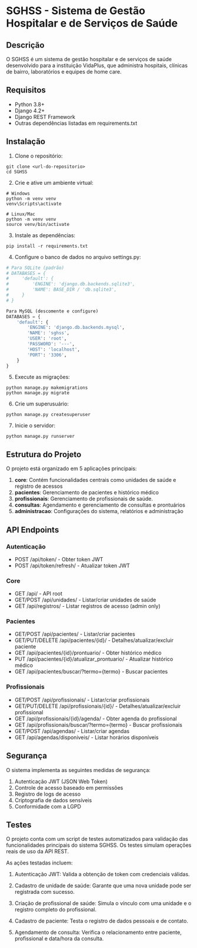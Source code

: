 # SGHSS - Sistema de Gestão Hospitalar e de Serviços de Saúde

## Descrição
O SGHSS é um sistema de gestão hospitalar e de serviços de saúde desenvolvido para a instituição VidaPlus, que administra hospitais, clínicas de bairro, laboratórios e equipes de home care.

## Requisitos
- Python 3.8+
- Django 4.2+
- Django REST Framework
- Outras dependências listadas em requirements.txt

## Instalação

1. Clone o repositório:
```
git clone <url-do-repositorio>
cd SGHSS
```

2. Crie e ative um ambiente virtual:
```
# Windows
python -m venv venv
venv\Scripts\activate

# Linux/Mac
python -m venv venv
source venv/bin/activate
```

3. Instale as dependências:
```
pip install -r requirements.txt
```

4. Configure o banco de dados no arquivo settings.py:
```python
# Para SQLite (padrão)
# DATABASES = {
#     'default': {
#         'ENGINE': 'django.db.backends.sqlite3',
#         'NAME': BASE_DIR / 'db.sqlite3',
#     }
# }

Para MySQL (descomente e configure)
DATABASES = {
    'default': {
        'ENGINE': 'django.db.backends.mysql',
        'NAME': 'sghss',
        'USER': 'root',
        'PASSWORD': '---',
        'HOST': 'localhost',
        'PORT': '3306',
    }
}
```

5. Execute as migrações:
```
python manage.py makemigrations
python manage.py migrate
```

6. Crie um superusuário:
```
python manage.py createsuperuser
```

7. Inicie o servidor:
```
python manage.py runserver
```

## Estrutura do Projeto

O projeto está organizado em 5 aplicações principais:

1. **core**: Contém funcionalidades centrais como unidades de saúde e registro de acessos
2. **pacientes**: Gerenciamento de pacientes e histórico médico
3. **profissionais**: Gerenciamento de profissionais de saúde.
4. **consultas**: Agendamento e gerenciamento de consultas e prontuários
5. **administracao**: Configurações do sistema, relatórios e administração

## API Endpoints

### Autenticação
- POST /api/token/ - Obter token JWT
- POST /api/token/refresh/ - Atualizar token JWT

### Core
- GET /api/ - API root
- GET/POST /api/unidades/ - Listar/criar unidades de saúde
- GET /api/registros/ - Listar registros de acesso (admin only)

### Pacientes
- GET/POST /api/pacientes/ - Listar/criar pacientes
- GET/PUT/DELETE /api/pacientes/{id}/ - Detalhes/atualizar/excluir paciente
- GET /api/pacientes/{id}/prontuario/ - Obter histórico médico
- PUT /api/pacientes/{id}/atualizar_prontuario/ - Atualizar histórico médico
- GET /api/pacientes/buscar/?termo={termo} - Buscar pacientes

### Profissionais
- GET/POST /api/profissionais/ - Listar/criar profissionais
- GET/PUT/DELETE /api/profissionais/{id}/ - Detalhes/atualizar/excluir profissional
- GET /api/profissionais/{id}/agenda/ - Obter agenda do profissional
- GET /api/profissionais/buscar/?termo={termo} - Buscar profissionais
- GET/POST /api/agendas/ - Listar/criar agendas
- GET /api/agendas/disponiveis/ - Listar horários disponíveis

## Segurança

O sistema implementa as seguintes medidas de segurança:

1. Autenticação JWT (JSON Web Token)
2. Controle de acesso baseado em permissões
3. Registro de logs de acesso
4. Criptografia de dados sensíveis
5. Conformidade com a LGPD

## Testes
O projeto conta com um script de testes automatizados para validação das funcionalidades principais do sistema SGHSS. Os testes simulam operações reais de uso da API REST.

As ações testadas incluem:

1. Autenticação JWT: Valida a obtenção de token com credenciais válidas.

2. Cadastro de unidade de saúde: Garante que uma nova unidade pode ser registrada com sucesso.

3. Criação de profissional de saúde: Simula o vínculo com uma unidade e o registro completo do profissional.

4. Cadastro de paciente: Testa o registro de dados pessoais e de contato.

5. Agendamento de consulta: Verifica o relacionamento entre paciente, profissional e data/hora da consulta.